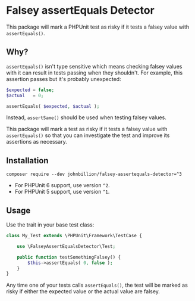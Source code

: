 # Falsey assertEquals Detector

This package will mark a PHPUnit test as risky if it tests a falsey value with `assertEquals()`.

## Why?

`assertEquals()` isn't type sensitive which means checking falsey values with it can result in tests passing when they shouldn't. For example, this assertion passes but it's probably unexpected:

```php
$expected = false;
$actual   = 0;

assertEquals( $expected, $actual );
```

Instead, `assertSame()` should be used when testing falsey values.

This package will mark a test as risky if it tests a falsey value with `assertEquals()` so that you can investigate the test and improve its assertions as necessary.

## Installation

```shell
composer require --dev johnbillion/falsey-assertequals-detector=^3
```

* For PHPUnit 6 support, use version `^2`.
* For PHPUnit 5 support, use version `^1`.

## Usage

Use the trait in your base test class:

```php
class My_Test extends \PHPUnit\Framework\TestCase {

    use \FalseyAssertEqualsDetector\Test;

    public function testSomethingFalsey() {
        $this->assertEquals( 0, false );
    }
}
```

Any time one of your tests calls `assertEquals()`, the test will be marked as risky if either the expected value or the actual value are falsey.
